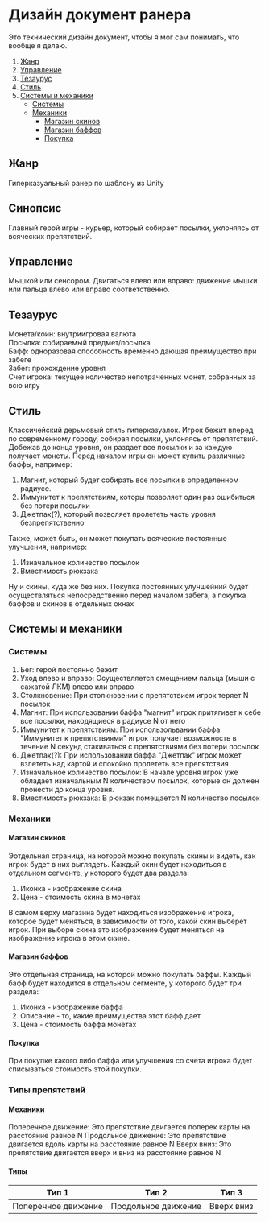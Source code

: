 # Дизайн документ ранера
Это технический дизайн документ, чтобы я мог сам понимать, что вообще я делаю.
1. [Жанр](##Жанр)
2. [Управление](##Управление)
3. [Тезаурус](##Тезаурус)
4. [Стиль](##Стиль)
6. [Системы и механики](##Системы_и_механики)
    - [Системы](###Системы)
    - [Механики](###Механики)
        - [Магазин скинов](####Магазин_скинов)
        - [Магазин баффов](####Магазин_баффов)
        - [Покупка](####Покупка)
## Жанр
Гиперказуальный ранер по шаблону из Unity
## Синопсис
Главный герой игры - курьер, который собирает посылки, уклоняясь от всяческих препятствий.
## Управление
Мышкой или сенсором.
Двигаться влево или вправо: движение мышки или пальца влево или вправо соответственно.
## Тезаурус
Монета/коин: внутриигровая валюта  
Посылка: собираемый предмет/посылка  
Бафф: одноразовая способность временно дающая преимущество при забеге  
Забег: прохождение уровня  
Счет игрока: текущее количество непотраченных монет, собранных за всю игру  
## Стиль
Классичейский дерьмовый стиль гиперказуалок.
Игрок бежит вперед по современному городу, собирая посылки, уклоняясь от препятствий. Добежав до конца уровня, он раздает все посылки и за каждую получает монеты.
Перед началом игры он может купить различные баффы, например: 
1. Магнит, который будет собирать все посылки в определенном радиусе.
2. Иммунитет к препятствиям, которы позволяет один раз ошибиться без потери посылки
3. Джетпак(?), который позволяет пролететь часть уровня безпрепятственно

Также, может быть, он может покупать всяческие постоянные улучшения, например:
1. Изначальное количество посылок
2. Вместимость рюкзака

Ну и скины, куда же без них.
Покупка постоянных улучшейний будет осуществляться непосредственно перед началом забега, а покупка баффов и скинов в отдельных окнах
## Системы и механики
### Системы
1. Бег: герой постоянно бежит
2. Уход влево и вправо: Осуществляется смещением пальца (мыши с сажатой ЛКМ) влево или вправо
3. Столкновение: При столкновении с препятствием игрок теряет N посылок
4. Магнит: При использовании баффа "магнит" игрок притягивет к себе все посылки, находящиеся в радиусе N от него
5. Иммунитет к препятствиям: При использольвании баффа "Иммунитет к препятствиями" игрок получает возможность в течение N секунд стакиваться с препятствиями без потери посылок
6. Джетпак(?): При использовании баффа "Джетпак" игрок может взлететь над картой и спокойно пролететь все препятствия
7. Изначальное количество посылок: В начале уровня игрок уже обладает изначальным N количеством посылок, которые он должен пронести до конца уровня.
8. Вместимость рюкзака: В рюкзак помещается N количество посылок
### Механики
#### Магазин скинов
Эотдельная страница, на которой можно покупать скины и видеть, как игрок будет в них выглядеть. 
Каждый скин будет находиться в отдельном сегменте, у которого будет два раздела: 
1. Иконка - изображение скина
2. Цена - стоимость скина в монетах

В самом верху магазина будет находиться изображение игрока, которое будет меняться, в зависимости от того, какой скин выберет игрок. При выборе скина это изображение будет меняться на изображение игрока в этом скине.
#### Магазин баффов 
Это отдельная страница, на которой можно покупать баффы. 
Каждый бафф будет находится в отдельном сегменте, у которого будет три раздела: 
1. Иконка - изображение баффа
2. Описание - то, какие преимущества этот бафф дает
3. Цена - стоимость баффа монетах
#### Покупка
При покупке какого либо баффа или улучшения со счета игрока будет списываться стоимость этой покупки.
### Типы препятствий
#### Механики
Поперечное движение: Это препятствие двигается поперек карты на расстояние равное N
Продольное движение: Это препятствие двигается вдоль карты на расстояние равное N
Вверх вниз: Это препятствие двигается вверх и вниз на расстояние равное N
#### Типы
| Тип 1               | Тип 2               | Тип 3               |
| -----------         | -----------         | -----------         |
| Поперечное движение | Продольное движение | Вверх вниз          |

